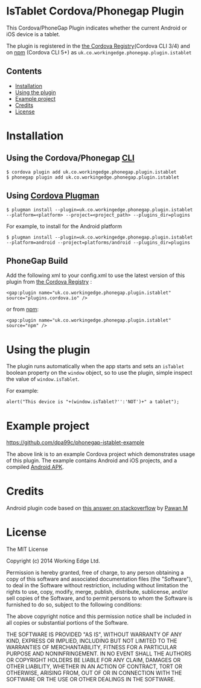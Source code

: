 IsTablet Cordova/Phonegap Plugin
=================================

This Cordova/PhoneGap Plugin indicates whether the current Android or iOS device is a tablet.

The plugin is registered in the [the Cordova Registry](http://plugins.cordova.io/#/package/uk.co.workingedge.phonegap.plugin.istablet)(Cordova CLI 3/4) and on [npm](https://www.npmjs.com/package/uk.co.workingedge.phonegap.plugin.istablet) (Cordova CLI 5+) as `uk.co.workingedge.phonegap.plugin.istablet`

## Contents

* [Installation](#installation)
* [Using the plugin](#using-the-plugin)
* [Example project](#example-project)
* [Credits](#credits)
* [License](#license)
 
# Installation

## Using the Cordova/Phonegap [CLI](http://docs.phonegap.com/en/edge/guide_cli_index.md.html)

    $ cordova plugin add uk.co.workingedge.phonegap.plugin.istablet
    $ phonegap plugin add uk.co.workingedge.phonegap.plugin.istablet

## Using [Cordova Plugman](https://github.com/apache/cordova-plugman)

    $ plugman install --plugin=uk.co.workingedge.phonegap.plugin.istablet --platform=<platform> --project=<project_path> --plugins_dir=plugins

For example, to install for the Android platform

    $ plugman install --plugin=uk.co.workingedge.phonegap.plugin.istablet --platform=android --project=platforms/android --plugins_dir=plugins

## PhoneGap Build
Add the following xml to your config.xml to use the latest version of this plugin from [the Cordova Registry](http://plugins.cordova.io/#/package/uk.co.workingedge.phonegap.plugin.istablet) :

    <gap:plugin name="uk.co.workingedge.phonegap.plugin.istablet" source="plugins.cordova.io" />

or from [npm](https://www.npmjs.com/package/uk.co.workingedge.phonegap.plugin.istablet):

    <gap:plugin name="uk.co.workingedge.phonegap.plugin.istablet" source="npm" />


# Using the plugin
The plugin runs automatically when the app starts and sets an `isTablet` boolean property on the `window` object, so to use the plugin, simple inspect the value of `window.isTablet`.

For example:

    alert("This device is "+(window.isTablet?'':'NOT')+" a tablet");
    
# Example project

https://github.com/dpa99c/phonegap-istablet-example

The above link is to an example Cordova project which demonstrates usage of this plugin.
The example contains Android and iOS projects, and a compiled [Android APK](https://github.com/dpa99c/phonegap-istablet-example/blob/master/build/IsTablet.apk).

# Credits

Android plugin code based on [this answer on stackoverflow](http://stackoverflow.com/a/18740974/777265) by [Pawan M](http://stackoverflow.com/users/648030/pawan-m)

License
================

The MIT License

Copyright (c) 2014 Working Edge Ltd.

Permission is hereby granted, free of charge, to any person obtaining a copy
of this software and associated documentation files (the "Software"), to deal
in the Software without restriction, including without limitation the rights
to use, copy, modify, merge, publish, distribute, sublicense, and/or sell
copies of the Software, and to permit persons to whom the Software is
furnished to do so, subject to the following conditions:

The above copyright notice and this permission notice shall be included in
all copies or substantial portions of the Software.

THE SOFTWARE IS PROVIDED "AS IS", WITHOUT WARRANTY OF ANY KIND, EXPRESS OR
IMPLIED, INCLUDING BUT NOT LIMITED TO THE WARRANTIES OF MERCHANTABILITY,
FITNESS FOR A PARTICULAR PURPOSE AND NONINFRINGEMENT. IN NO EVENT SHALL THE
AUTHORS OR COPYRIGHT HOLDERS BE LIABLE FOR ANY CLAIM, DAMAGES OR OTHER
LIABILITY, WHETHER IN AN ACTION OF CONTRACT, TORT OR OTHERWISE, ARISING FROM,
OUT OF OR IN CONNECTION WITH THE SOFTWARE OR THE USE OR OTHER DEALINGS IN
THE SOFTWARE.